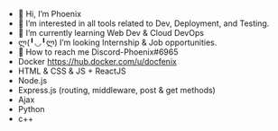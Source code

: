 - 👋 Hi, I’m Phoenix
- 👀 I’m interested in all tools related to Dev, Deployment, and Testing.   
- 🌱 I’m currently learning Web Dev & Cloud DevOps 
- ლ(╹◡╹ლ) I’m looking Internship & Job opportunities.
- 🤔 How to reach me Discord-Phoenix#6965
- Docker https://hub.docker.com/u/docfenix
- HTML & CSS & JS + ReactJS
- Node.js
- Express.js (routing, middleware, post & get methods)
- Ajax
- Python
- c++
<!---
Phoenixz-py/Phoenixz-py is a ✨ special ✨ repository because its `README.md` (this file) appears on your GitHub profile.
You can click the Preview link to take a look at your changes.
--->
